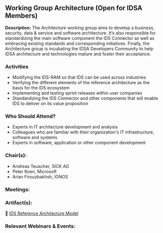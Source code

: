 ## Working Group Architecture (Open for IDSA Members)
**Description:** 
The Architecture working group aims to develop a business, security, data & service and software architecture. It’s also responsible for standardizing the main software component the IDS Connector as well as embracing existing standards and corresponding initiatives. Finally, the Architecture group is incubating the IDSA Developers Community to help IDSA architecture and technologies mature and foster their acceptance.

### Activities
- Modifying the IDS-RAM so that IDS can be used across industries
- Verifying the different elements of the reference architecture as the basis for the IDS ecosystem
- Implementing and testing sprint releases within user companies
- Standardizing the IDS Connector and other components that will enable IDS to deliver on its value proposition

### Who Should Attend?
- Experts in IT architecture development and analysis
- Colleagues who are familiar with their organization's IT infrastructure, software and systems
- Experts in software, application or other component development

### Chair(s):
- Andreas Teuscher, SICK AG
- Peter Koen, Microsoft
- Arian Firouzbakhsh, IONOS

### Meetings:


### Artifact(s):
:blue_book: [IDS Reference Architecture Model](https://docs.internationaldataspaces.org/idsa-knowledge-base/v/ids-ram-4/)

### Relevant Webinars & Events:


